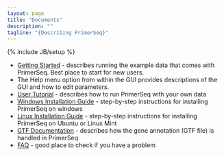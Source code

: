 ```yaml
---
layout: page
title: "Documents"
description: ""
tagline: "{Describing PrimerSeq}"
---
```

{% include JB/setup %}

* [Getting Started](getting_started.html) - describes running the example data
  that comes with PrimerSeq. Best place to start for new users.
* The Help menu option from within the GUI provides descriptions of the GUI and how to edit parameters.
* [User Tutorial](user_tutorial.html) - describes how to run PrimerSeq with your own data
* [Windows Installation Guide](windows.html) - step-by-step instructions for installing PrimerSeq on windows
* [Linux Installation Guide](linux.html) - step-by-step instructions for installing PrimerSeq on Ubuntu or Linux Mint
* [GTF Documentation](gtf.html) - describes how the gene annotation (GTF file) is handled in PrimerSeq
* [FAQ](faq.html) - good place to check if you have a problem
